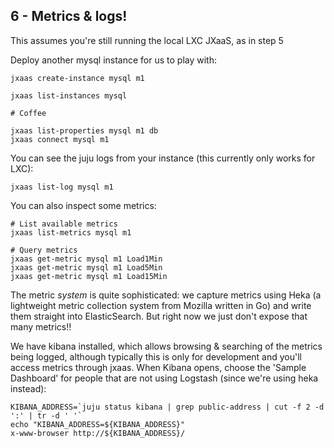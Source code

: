 ## 6 - Metrics & logs!

This assumes you're still running the local LXC JXaaS, as in step 5

Deploy another mysql instance for us to play with:

```
jxaas create-instance mysql m1

jxaas list-instances mysql

# Coffee

jxaas list-properties mysql m1 db
jxaas connect mysql m1

```

You can see the juju logs from your instance (this currently only works for LXC):

```
jxaas list-log mysql m1
```

You can also inspect some metrics:

```
# List available metrics
jxaas list-metrics mysql m1

# Query metrics
jxaas get-metric mysql m1 Load1Min
jxaas get-metric mysql m1 Load5Min
jxaas get-metric mysql m1 Load15Min
```

The metric _system_ is quite sophisticated: we capture metrics using Heka (a lightweight
metric collection system from Mozilla written in Go) and write them straight into ElasticSearch.  But
right now we just don't expose that many metrics!!

We have kibana installed, which allows browsing & searching of the metrics being logged, although
typically this is only for development and you'll access metrics through jxaas.  When Kibana opens,
choose the 'Sample Dashboard' for people that are not using Logstash (since we're using heka instead):

```
KIBANA_ADDRESS=`juju status kibana | grep public-address | cut -f 2 -d ':' | tr -d ' '`
echo "KIBANA_ADDRESS=${KIBANA_ADDRESS}"
x-www-browser http://${KIBANA_ADDRESS}/
```

